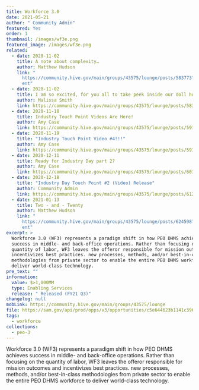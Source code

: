 ```yaml
---
title: Workforce 3.0
date: 2021-05-21
author: " Community Admin"
featured: Yes
order: 1
thumbnail: /images/wf3e.png
featured_image: /images/wf3e.png
related:
  - date: 2020-11-02
    title: A note about complexity…
    author: Matthew Hudson
    link: "
      https://community.hive.gov/main/groups/43575/lounge/posts/583773?tab=comm\
      ent"
  - date: 2020-11-02
    title: I am so excited, for you all to take peek inside our doll house!!!
    author: Malissa Smith
    link: https://community.hive.gov/main/groups/43575/lounge/posts/583853?tab=comment
  - date: 2020-11-18
    title: Industry Touch Point Videos Are Here!
    author: Amy Case
    link: https://community.hive.gov/main/groups/43575/lounge/posts/591094?tab=comment
  - date: 2020-11-19
    title: "Industry Touch Point Video #4!!!"
    author: Amy Case
    link: https://community.hive.gov/main/groups/43575/lounge/posts/591582?tab=comment
  - date: 2020-12-11
    title: Ready for Industry Day part 2?
    author: Amy Case
    link: https://community.hive.gov/main/groups/43575/lounge/posts/601254?tab=comment
  - date: 2020-12-18
    title: "Industry Day Touch Point #2 (Video) Release"
    author: Community Admin
    link: https://community.hive.gov/main/groups/43575/lounge/posts/612153?tab=comment
  - date: 2021-01-13
    title: Two - and - Twenty
    author: Matthew Hudson
    link: "
      https://community.hive.gov/main/groups/43575/lounge/posts/624598?tab=comm\
      ent"
excerpt: >
  Workforce 3.0 (WF3) represents a paradigm shift in how PEO DHMS achieves
  success in middle- and back-office operations. Rather than focusing on the
  quantity of labor, WF3 leaves the offeror responsible for mission outcomes and
  incentivizes best practices. new processes, methods, and/or best-in-class
  methodologies from private sector to enable the entire PEO DHMS workforce to
  deliver world-class technology.
pre_text: ""
information:
  value: $>1,000MM
  type: Enabling Services
  release: " Released (FY21 Q3)"
changelog: null
mobLink: https://community.hive.gov/main/groups/43575/lounge
file: https://sam.gov/api/prod/opps/v3/opportunities/c5e644623b1141c396a43046592ff45f/resources/download/zip?api_key=null&token=
tags:
  - workforce
collections:
  - peo-3
---
```

Workforce 3.0 (WF3) represents a paradigm shift in how PEO DHMS achieves success in middle- and back-office operations. Rather than focusing on the quantity of labor, WF3 leaves the offeror responsible for mission outcomes and incentivizes best practices. new processes, methods, and/or best-in-class methodologies from private sector to enable the entire PEO DHMS workforce to deliver world-class technology.